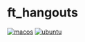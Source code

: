 # ft_hangouts

[![macos](https://github.com/harou24/ft_hangouts/workflows/macos/badge.svg)](https://github.com/harou24/ft_hangouts/actions?workflow=MacOS)
[![ubuntu](https://github.com/harou24/ft_hangouts/workflows/ubuntu/badge.svg)](https://github.com/harou24/ft_hangouts/actions?workflow=ubuntu)
